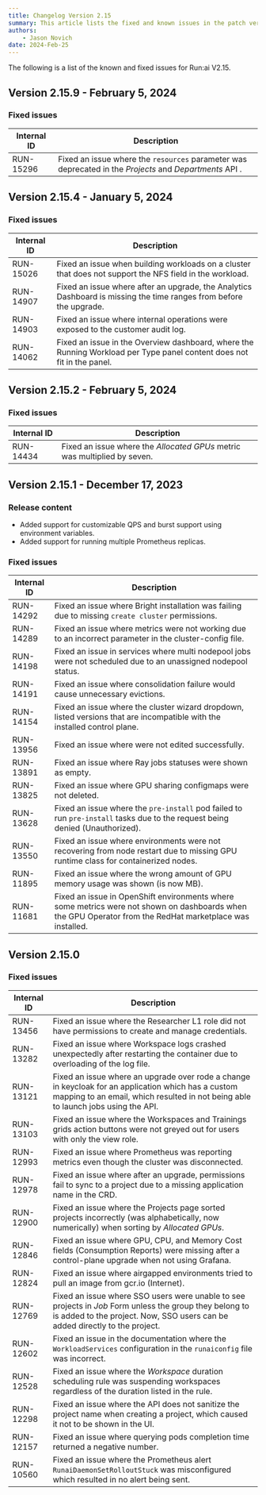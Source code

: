 ```yaml
---
title: Changelog Version 2.15
summary: This article lists the fixed and known issues in the patch versions as well as additional new features that were added in each patch version.
authors:
    - Jason Novich
date: 2024-Feb-25
---
```


The following is a list of the known and fixed issues for Run:ai V2.15.

## Version 2.15.9 - February 5, 2024

### Fixed issues

| Internal ID | Description |
|--|--|
| RUN-15296 | Fixed an issue where the `resources` parameter was deprecated in the *Projects* and *Departments* API . |

## Version 2.15.4 - January 5, 2024

### Fixed issues

| Internal ID | Description |
|--|--|
| RUN-15026 |Fixed an issue when building workloads on a cluster that does not support the NFS field in the workload. |
| RUN-14907 | Fixed an issue where after an upgrade, the Analytics Dashboard is missing the time ranges from before the upgrade.|
| RUN-14903 | Fixed an issue where internal operations were exposed to the customer audit log. |
| RUN-14062 | Fixed an issue in the Overview dashboard, where the Running Workload per Type panel content does not fit in the panel. |

## Version 2.15.2 - February 5, 2024

### Fixed issues

| Internal ID | Description |
|--|--|
| RUN-14434 | Fixed an issue where the *Allocated GPUs* metric was multiplied by seven. |

## Version 2.15.1 - December 17, 2023

### Release content

* <!-- RUN-14077 - [runai-cli] allow configuring client burst and QPS -->Added support for customizable QPS and burst support using environment variables.

* <!-- RUN-13968 - Prometheus high availability -- allow changing # of replicas -->Added support for running multiple Prometheus replicas.

### Fixed issues

| Internal ID | Description |
|--|--|
| RUN-14292 | Fixed an issue where Bright installation was failing due to missing `create cluster` permissions. |
| RUN-14289 | Fixed an issue where metrics were not working due to an incorrect parameter in the cluster-config file. |
| RUN-14198 | Fixed an issue in services where multi nodepool jobs were not scheduled due to an unassigned nodepool status. |
| RUN-14191 | Fixed an issue where consolidation failure would cause unnecessary evictions. |
| RUN-14154 | Fixed an issue where the cluster wizard dropdown, listed versions that are incompatible with the installed control plane. |
| RUN-13956 | Fixed an issue where were not edited successfully. |
| RUN-13891 | Fixed an issue where Ray jobs statuses were shown as empty. |
| RUN-13825 | Fixed an issue where GPU sharing configmaps were not deleted. |
| RUN-13628 | Fixed an issue where the `pre-install` pod failed to run `pre-install` tasks due to the request being denied (Unauthorized). |
| RUN-13550 | Fixed an issue where environments were not recovering from node restart due to missing GPU runtime class for containerized nodes. |
| RUN-11895 | Fixed an issue where the wrong amount of GPU memory usage was shown (is now MB). |
| RUN-11681 | Fixed an issue in OpenShift environments where some metrics were not shown on dashboards when the GPU Operator from the RedHat marketplace was installed. |

## Version 2.15.0

### Fixed issues

| Internal ID | Description |
|--|--|
| RUN-13456 | Fixed an issue where the Researcher L1 role did not have permissions to create and manage credentials. |
| RUN-13282 | Fixed an issue where Workspace logs crashed unexpectedly after restarting the container due to overloading of the log file. |
| RUN-13121 | Fixed an issue where an upgrade over rode a change in keycloak for an application which has a custom mapping to an email, which resulted in not being able to launch jobs using the API. |
| RUN-13103 | Fixed an issue where the Workspaces and Trainings grids action buttons were not greyed out for users with only the view role. |
| RUN-12993 | Fixed an issue where Prometheus was reporting metrics even though the cluster was disconnected. |
| RUN-12978 | Fixed an issue where after an upgrade, permissions fail to sync to a project due to a missing application name in the CRD. |
| RUN-12900 | Fixed an issue where the Projects page sorted projects incorrectly (was alphabetically, now numerically) when sorting by *Allocated GPUs*. |
| RUN-12846 | Fixed an issue where GPU, CPU, and Memory Cost fields (Consumption Reports) were missing after a control-plane upgrade when not using Grafana. |
| RUN-12824 | Fixed an issue where airgapped environments tried to pull an image from gcr.io (Internet).  |
| RUN-12769 | Fixed an issue where SSO users were unable to see projects in *Job* Form unless the group they belong to is added to the project. Now, SSO users can be added directly to the project. |
| RUN-12602 | Fixed an issue in the documentation where the `WorkloadServices` configuration in the `runaiconfig` file was incorrect. |
| RUN-12528 | Fixed an issue where the *Workspace* duration scheduling rule was suspending workspaces regardless of the duration listed in the rule. |
| RUN-12298 | Fixed an issue where the API does not sanitize the project name when creating a project, which caused it not to be shown in the UI. |
| RUN-12157 | Fixed an issue where querying pods completion time returned a negative number. |
| RUN-10560 | Fixed an issue where the Prometheus alert `RunaiDaemonSetRolloutStuck` was misconfigured which resulted in no alert being sent. |
